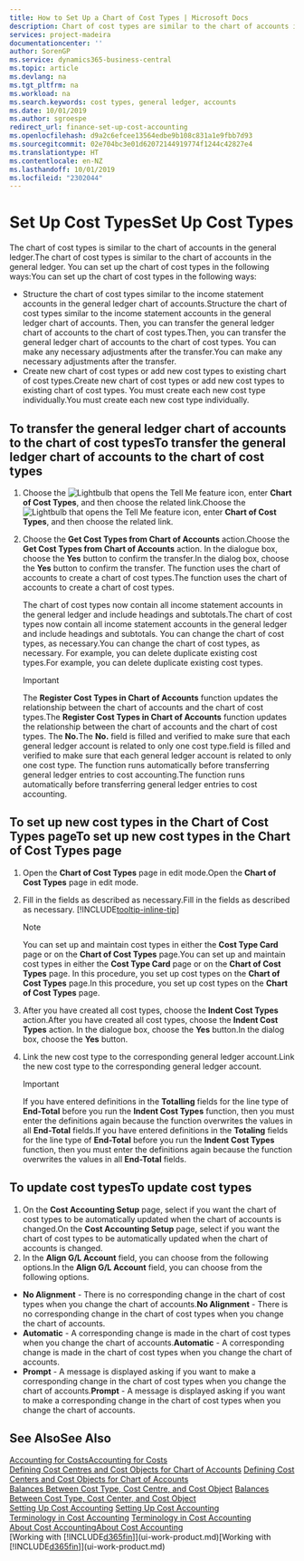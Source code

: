 ```yaml
---
title: How to Set Up a Chart of Cost Types | Microsoft Docs
description: Chart of cost types are similar to the chart of accounts in the general ledger.
services: project-madeira
documentationcenter: ''
author: SorenGP
ms.service: dynamics365-business-central
ms.topic: article
ms.devlang: na
ms.tgt_pltfrm: na
ms.workload: na
ms.search.keywords: cost types, general ledger, accounts
ms.date: 10/01/2019
ms.author: sgroespe
redirect_url: finance-set-up-cost-accounting
ms.openlocfilehash: d9a2c6efcee13564edbe9b108c831a1e9fbb7d93
ms.sourcegitcommit: 02e704bc3e01d62072144919774f1244c42827e4
ms.translationtype: HT
ms.contentlocale: en-NZ
ms.lasthandoff: 10/01/2019
ms.locfileid: "2302044"
---
```

# <a name="set-up-cost-types"></a><span data-ttu-id="9e58a-103">Set Up Cost Types</span><span class="sxs-lookup"><span data-stu-id="9e58a-103">Set Up Cost Types</span></span>
<span data-ttu-id="9e58a-104">The chart of cost types is similar to the chart of accounts in the general ledger.</span><span class="sxs-lookup"><span data-stu-id="9e58a-104">The chart of cost types is similar to the chart of accounts in the general ledger.</span></span> <span data-ttu-id="9e58a-105">You can set up the chart of cost types in the following ways:</span><span class="sxs-lookup"><span data-stu-id="9e58a-105">You can set up the chart of cost types in the following ways:</span></span>  

-   <span data-ttu-id="9e58a-106">Structure the chart of cost types similar to the income statement accounts in the general ledger chart of accounts.</span><span class="sxs-lookup"><span data-stu-id="9e58a-106">Structure the chart of cost types similar to the income statement accounts in the general ledger chart of accounts.</span></span> <span data-ttu-id="9e58a-107">Then, you can transfer the general ledger chart of accounts to the chart of cost types.</span><span class="sxs-lookup"><span data-stu-id="9e58a-107">Then, you can transfer the general ledger chart of accounts to the chart of cost types.</span></span> <span data-ttu-id="9e58a-108">You can make any necessary adjustments after the transfer.</span><span class="sxs-lookup"><span data-stu-id="9e58a-108">You can make any necessary adjustments after the transfer.</span></span>  
-   <span data-ttu-id="9e58a-109">Create new chart of cost types or add new cost types to existing chart of cost types.</span><span class="sxs-lookup"><span data-stu-id="9e58a-109">Create new chart of cost types or add new cost types to existing chart of cost types.</span></span> <span data-ttu-id="9e58a-110">You must create each new cost type individually.</span><span class="sxs-lookup"><span data-stu-id="9e58a-110">You must create each new cost type individually.</span></span>  

## <a name="to-transfer-the-general-ledger-chart-of-accounts-to-the-chart-of-cost-types"></a><span data-ttu-id="9e58a-111">To transfer the general ledger chart of accounts to the chart of cost types</span><span class="sxs-lookup"><span data-stu-id="9e58a-111">To transfer the general ledger chart of accounts to the chart of cost types</span></span>  
1.  <span data-ttu-id="9e58a-112">Choose the ![Lightbulb that opens the Tell Me feature](media/ui-search/search_small.png "Tell me what you want to do") icon, enter **Chart of Cost Types**, and then choose the related link.</span><span class="sxs-lookup"><span data-stu-id="9e58a-112">Choose the ![Lightbulb that opens the Tell Me feature](media/ui-search/search_small.png "Tell me what you want to do") icon, enter **Chart of Cost Types**, and then choose the related link.</span></span>  
2.  <span data-ttu-id="9e58a-113">Choose the **Get Cost Types from Chart of Accounts** action.</span><span class="sxs-lookup"><span data-stu-id="9e58a-113">Choose the **Get Cost Types from Chart of Accounts** action.</span></span> <span data-ttu-id="9e58a-114">In the dialogue box, choose the **Yes** button to confirm the transfer.</span><span class="sxs-lookup"><span data-stu-id="9e58a-114">In the dialog box, choose the **Yes** button to confirm the transfer.</span></span> <span data-ttu-id="9e58a-115">The function uses the chart of accounts to create a chart of cost types.</span><span class="sxs-lookup"><span data-stu-id="9e58a-115">The function uses the chart of accounts to create a chart of cost types.</span></span>  

    <span data-ttu-id="9e58a-116">The chart of cost types now contain all income statement accounts in the general ledger and include headings and subtotals.</span><span class="sxs-lookup"><span data-stu-id="9e58a-116">The chart of cost types now contain all income statement accounts in the general ledger and include headings and subtotals.</span></span> <span data-ttu-id="9e58a-117">You can change the chart of cost types, as necessary.</span><span class="sxs-lookup"><span data-stu-id="9e58a-117">You can change the chart of cost types, as necessary.</span></span> <span data-ttu-id="9e58a-118">For example, you can delete duplicate existing cost types.</span><span class="sxs-lookup"><span data-stu-id="9e58a-118">For example, you can delete duplicate existing cost types.</span></span>  

    > [!IMPORTANT]  
    >  <span data-ttu-id="9e58a-119">The **Register Cost Types in Chart of Accounts** function updates the relationship between the chart of accounts and the chart of cost types.</span><span class="sxs-lookup"><span data-stu-id="9e58a-119">The **Register Cost Types in Chart of Accounts** function updates the relationship between the chart of accounts and the chart of cost types.</span></span> <span data-ttu-id="9e58a-120">The **No.**</span><span class="sxs-lookup"><span data-stu-id="9e58a-120">The **No.**</span></span> <span data-ttu-id="9e58a-121">field is filled and verified to make sure that each general ledger account is related to only one cost type.</span><span class="sxs-lookup"><span data-stu-id="9e58a-121">field is filled and verified to make sure that each general ledger account is related to only one cost type.</span></span> <span data-ttu-id="9e58a-122">The function runs automatically before transferring general ledger entries to cost accounting.</span><span class="sxs-lookup"><span data-stu-id="9e58a-122">The function runs automatically before transferring general ledger entries to cost accounting.</span></span>  

## <a name="to-set-up-new-cost-types-in-the-chart-of-cost-types-page"></a><span data-ttu-id="9e58a-123">To set up new cost types in the Chart of Cost Types page</span><span class="sxs-lookup"><span data-stu-id="9e58a-123">To set up new cost types in the Chart of Cost Types page</span></span>  
1.  <span data-ttu-id="9e58a-124">Open the **Chart of Cost Types** page in edit mode.</span><span class="sxs-lookup"><span data-stu-id="9e58a-124">Open the **Chart of Cost Types** page in edit mode.</span></span>  
2.  <span data-ttu-id="9e58a-125">Fill in the fields as described as necessary.</span><span class="sxs-lookup"><span data-stu-id="9e58a-125">Fill in the fields as described as necessary.</span></span> [!INCLUDE[tooltip-inline-tip](includes/tooltip-inline-tip_md.md)]

    > [!NOTE]  
    >  <span data-ttu-id="9e58a-126">You can set up and maintain cost types in either the **Cost Type Card** page or on the **Chart of Cost Types** page.</span><span class="sxs-lookup"><span data-stu-id="9e58a-126">You can set up and maintain cost types in either the **Cost Type Card** page or on the **Chart of Cost Types** page.</span></span> <span data-ttu-id="9e58a-127">In this procedure, you set up cost types on the **Chart of Cost Types** page.</span><span class="sxs-lookup"><span data-stu-id="9e58a-127">In this procedure, you set up cost types on the **Chart of Cost Types** page.</span></span>

3.  <span data-ttu-id="9e58a-128">After you have created all cost types, choose the **Indent Cost Types** action.</span><span class="sxs-lookup"><span data-stu-id="9e58a-128">After you have created all cost types, choose the **Indent Cost Types** action.</span></span> <span data-ttu-id="9e58a-129">In the dialogue box, choose the **Yes** button.</span><span class="sxs-lookup"><span data-stu-id="9e58a-129">In the dialog box, choose the **Yes** button.</span></span>  
4.  <span data-ttu-id="9e58a-130">Link the new cost type to the corresponding general ledger account.</span><span class="sxs-lookup"><span data-stu-id="9e58a-130">Link the new cost type to the corresponding general ledger account.</span></span>  

    > [!IMPORTANT]  
    >  <span data-ttu-id="9e58a-131">If you have entered definitions in the **Totalling** fields for the line type of **End-Total** before you run the **Indent Cost Types** function, then you must enter the definitions again because the function overwrites the values in all **End-Total** fields.</span><span class="sxs-lookup"><span data-stu-id="9e58a-131">If you have entered definitions in the **Totaling** fields for the line type of **End-Total** before you run the **Indent Cost Types** function, then you must enter the definitions again because the function overwrites the values in all **End-Total** fields.</span></span>  

## <a name="to-update-cost-types"></a><span data-ttu-id="9e58a-132">To update cost types</span><span class="sxs-lookup"><span data-stu-id="9e58a-132">To update cost types</span></span>  
1.  <span data-ttu-id="9e58a-133">On the **Cost Accounting Setup** page, select if you want the chart of cost types to be automatically updated when the chart of accounts is changed.</span><span class="sxs-lookup"><span data-stu-id="9e58a-133">On the **Cost Accounting Setup** page, select if you want the chart of cost types to be automatically updated when the chart of accounts is changed.</span></span>  
2.  <span data-ttu-id="9e58a-134">In the **Align G/L Account** field, you can choose from the following options.</span><span class="sxs-lookup"><span data-stu-id="9e58a-134">In the **Align G/L Account** field, you can choose from the following options.</span></span>  

- <span data-ttu-id="9e58a-135">**No Alignment** - There is no corresponding change in the chart of cost types when you change the chart of accounts.</span><span class="sxs-lookup"><span data-stu-id="9e58a-135">**No Alignment** - There is no corresponding change in the chart of cost types when you change the chart of accounts.</span></span>  
- <span data-ttu-id="9e58a-136">**Automatic** - A corresponding change is made in the chart of cost types when you change the chart of accounts.</span><span class="sxs-lookup"><span data-stu-id="9e58a-136">**Automatic** - A corresponding change is made in the chart of cost types when you change the chart of accounts.</span></span>  
- <span data-ttu-id="9e58a-137">**Prompt** - A message is displayed asking if you want to make a corresponding change in the chart of cost types when you change the chart of accounts.</span><span class="sxs-lookup"><span data-stu-id="9e58a-137">**Prompt** - A message is displayed asking if you want to make a corresponding change in the chart of cost types when you change the chart of accounts.</span></span>  

## <a name="see-also"></a><span data-ttu-id="9e58a-138">See Also</span><span class="sxs-lookup"><span data-stu-id="9e58a-138">See Also</span></span>  
[<span data-ttu-id="9e58a-139">Accounting for Costs</span><span class="sxs-lookup"><span data-stu-id="9e58a-139">Accounting for Costs</span></span>](finance-manage-cost-accounting.md)  
<span data-ttu-id="9e58a-140">[Defining Cost Centres and Cost Objects for Chart of Accounts](finance-defining-cost-centers-and-cost-objects-for-chart-of-accounts.md) </span><span class="sxs-lookup"><span data-stu-id="9e58a-140">[Defining Cost Centers and Cost Objects for Chart of Accounts](finance-defining-cost-centers-and-cost-objects-for-chart-of-accounts.md) </span></span>  
<span data-ttu-id="9e58a-141">[Balances Between Cost Type, Cost Centre, and Cost Object](finance-balances-between-cost-type-cost-center-and-cost-object.md) </span><span class="sxs-lookup"><span data-stu-id="9e58a-141">[Balances Between Cost Type, Cost Center, and Cost Object](finance-balances-between-cost-type-cost-center-and-cost-object.md) </span></span>  
<span data-ttu-id="9e58a-142">[Setting Up Cost Accounting](finance-set-up-cost-accounting.md) </span><span class="sxs-lookup"><span data-stu-id="9e58a-142">[Setting Up Cost Accounting](finance-set-up-cost-accounting.md) </span></span>  
<span data-ttu-id="9e58a-143">[Terminology in Cost Accounting](finance-terminology-in-cost-accounting.md) </span><span class="sxs-lookup"><span data-stu-id="9e58a-143">[Terminology in Cost Accounting](finance-terminology-in-cost-accounting.md) </span></span>  
[<span data-ttu-id="9e58a-144">About Cost Accounting</span><span class="sxs-lookup"><span data-stu-id="9e58a-144">About Cost Accounting</span></span>](finance-about-cost-accounting.md)  
<span data-ttu-id="9e58a-145">[Working with [!INCLUDE[d365fin](includes/d365fin_md.md)]](ui-work-product.md)</span><span class="sxs-lookup"><span data-stu-id="9e58a-145">[Working with [!INCLUDE[d365fin](includes/d365fin_md.md)]](ui-work-product.md)</span></span>
